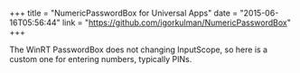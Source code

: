 +++
title = "NumericPasswordBox for Universal Apps"
date = "2015-06-16T05:56:44"
link = "https://github.com/igorkulman/NumericPasswordBox"
+++

The WinRT PasswordBox does not changing InputScope, so here is a custom one for entering numbers, typically PINs.

<!--more-->